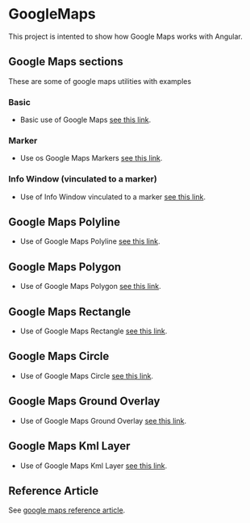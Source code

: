 # GoogleMaps

This project is intented to show how Google Maps works with Angular.

## Google Maps sections

These are some of google maps utilities with examples

### Basic

- Basic use of Google Maps [see this link](./src/app/pages/basic/basic.md).

### Marker

- Use os Google Maps Markers [see this link](./src/app/pages/marker/marker.md).

### Info Window (vinculated to a marker)

- Use of Info Window vinculated to a marker [see this link](./src/app/pages/info-window/info-window.md).

## Google Maps Polyline

- Use of Google Maps Polyline [see this link](./src/app/pages/poly-line/poly-line.md).

## Google Maps Polygon

- Use of Google Maps Polygon [see this link](./src/app/pages/polygon/polygon.md).

## Google Maps Rectangle

- Use of Google Maps Rectangle [see this link](./src/app/pages/rectangle/rectangle.md).

## Google Maps Circle

- Use of Google Maps Circle [see this link](./src/app/pages/circle/circle.md).

## Google Maps Ground Overlay

- Use of Google Maps Ground Overlay [see this link](./src/app/pages/ground-overlay/ground-overlay.md).

## Google Maps Kml Layer

- Use of Google Maps Kml Layer [see this link](./src/app/pages/kml-layer/kml-layer.md).

## Reference Article

See [google maps reference article](https://www.c-sharpcorner.com/article/how-to-integrate-google-maps-in-angular-14-app/).
